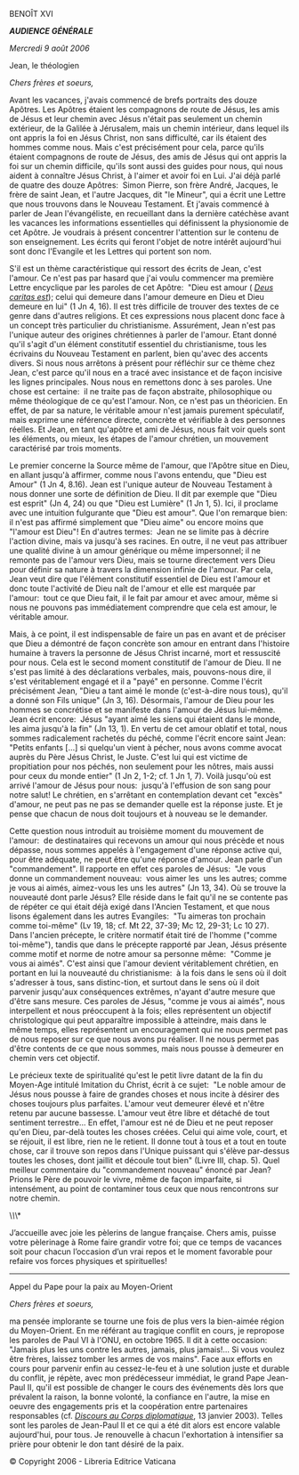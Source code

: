 BENOÎT XVI

***AUDIENCE GÉNÉRALE***

*Mercredi 9 août 2006*

Jean, le théologien

*Chers frères et soeurs,*

Avant les vacances, j'avais commencé de brefs portraits des douze Apôtres. Les Apôtres étaient les compagnons de route de Jésus, les amis de Jésus et leur chemin avec Jésus n'était pas seulement un chemin extérieur, de la Galilée à Jérusalem, mais un chemin intérieur, dans lequel ils ont appris la foi en Jésus Christ, non sans difficulté, car ils étaient des hommes comme nous. Mais c'est précisément pour cela, parce qu'ils étaient compagnons de route de Jésus, des amis de Jésus qui ont appris la foi sur un chemin difficile, qu'ils sont aussi des guides pour nous, qui nous aident à connaître Jésus Christ, à l'aimer et avoir foi en Lui. J'ai déjà parlé de quatre des douze Apôtres:  Simon Pierre, son frère André, Jacques, le frère de saint Jean, et l'autre Jacques, dit "le Mineur", qui a écrit une Lettre que nous trouvons dans le Nouveau Testament. Et j'avais commencé à parler de Jean l'évangéliste, en recueillant dans la dernière catéchèse avant les vacances les informations essentielles qui définissent la physionomie de cet Apôtre. Je voudrais à présent concentrer l'attention sur le contenu de son enseignement. Les écrits qui feront l'objet de notre intérêt aujourd'hui sont donc l'Evangile et les Lettres qui portent son nom.

S'il est un thème caractéristique qui ressort des écrits de Jean, c'est l'amour. Ce n'est pas par hasard que j'ai voulu commencer ma première Lettre encyclique par les paroles de cet Apôtre:  "Dieu est amour ( *[Deus caritas est](/content/benedict-xvi/fr/encyclicals/documents/hf_ben-xvi_enc_20051225_deus-caritas-est.html)*); celui qui demeure dans l'amour demeure en Dieu et Dieu demeure en lui" (1 Jn 4, 16). Il est très difficile de trouver des textes de ce genre dans d'autres religions. Et ces expressions nous placent donc face à un concept très particulier du christianisme. Assurément, Jean n'est pas l'unique auteur des origines chrétiennes à parler de l'amour. Etant donné qu'il s'agit d'un élément constitutif essentiel du christianisme, tous les écrivains du Nouveau Testament en parlent, bien qu'avec des accents divers. Si nous nous arrêtons à présent pour réfléchir sur ce thème chez Jean, c'est parce qu'il nous en a tracé avec insistance et de façon incisive les lignes principales. Nous nous en remettons donc à ses paroles. Une chose est certaine:  il ne traite pas de façon abstraite, philosophique ou même théologique de ce qu'est l'amour. Non, ce n'est pas un théoricien. En effet, de par sa nature, le véritable amour n'est jamais purement spéculatif, mais exprime une référence directe, concrète et vérifiable à des personnes réelles. Et Jean, en tant qu'apôtre et ami de Jésus, nous fait voir quels sont les éléments, ou mieux, les étapes de l'amour chrétien, un mouvement caractérisé par trois moments.

Le premier concerne la Source même de l'amour, que l'Apôtre situe en Dieu, en allant jusqu'à affirmer, comme nous l'avons entendu, que "Dieu est Amour" (1 Jn 4, 8.16). Jean est l'unique auteur de Nouveau Testament à nous donner une sorte de définition de Dieu. Il dit par exemple que "Dieu est esprit" (Jn 4, 24) ou que "Dieu est Lumière" (1 Jn 1, 5). Ici, il proclame avec une intuition fulgurante que "Dieu est amour". Que l'on remarque bien:  il n'est pas affirmé simplement que "Dieu aime" ou encore moins que "l'amour est Dieu"! En d'autres termes:  Jean ne se limite pas à décrire l'action divine, mais va jusqu'à ses racines. En outre, il ne veut pas attribuer une qualité divine à un amour générique ou même impersonnel; il ne remonte pas de l'amour vers Dieu, mais se tourne directement vers Dieu pour définir sa nature à travers la dimension infinie de l'amour. Par cela, Jean veut dire que l'élément constitutif essentiel de Dieu est l'amour et donc toute l'activité de Dieu naît de l'amour et elle est marquée par l'amour:  tout ce que Dieu fait, il le fait par amour et avec amour, même si nous ne pouvons pas immédiatement comprendre que cela est amour, le véritable amour.

Mais, à ce point, il est indispensable de faire un pas en avant et de préciser que Dieu a démontré de façon concrète son amour en entrant dans l'histoire humaine à travers la personne de Jésus Christ incarné, mort et ressuscité pour nous. Cela est le second moment constitutif de l'amour de Dieu. Il ne s'est pas limité à des déclarations verbales, mais, pouvons-nous dire, il s'est véritablement engagé et il a "payé" en personne. Comme l'écrit précisément Jean, "Dieu a tant aimé le monde (c'est-à-dire nous tous), qu'il a donné son Fils unique" (Jn 3, 16). Désormais, l'amour de Dieu pour les hommes se concrétise et se manifeste dans l'amour de Jésus lui-même. Jean écrit encore:  Jésus "ayant aimé les siens qui étaient dans le monde, les aima jusqu'à la fin" (Jn 13, 1). En vertu de cet amour oblatif et total, nous sommes radicalement rachetés du péché, comme l'écrit encore saint Jean:  "Petits enfants \[...\] si quelqu'un vient à pécher, nous avons comme avocat auprès du Père Jésus Christ, le Juste. C'est lui qui est victime de propitiation pour nos péchés, non seulement pour les nôtres, mais aussi pour ceux du monde entier" (1 Jn 2, 1-2; cf. 1 Jn 1, 7). Voilà jusqu'où est arrivé l'amour de Jésus pour nous:  jusqu'à l'effusion de son sang pour notre salut! Le chrétien, en s'arrêtant en contemplation devant cet "excès" d'amour, ne peut pas ne pas se demander quelle est la réponse juste. Et je pense que chacun de nous doit toujours et à nouveau se le demander.

Cette question nous introduit au troisième moment du mouvement de l'amour:  de destinataires qui recevons un amour qui nous précède et nous dépasse, nous sommes appelés à l'engagement d'une réponse active qui, pour être adéquate, ne peut être qu'une réponse d'amour. Jean parle d'un "commandement". Il rapporte en effet ces paroles de Jésus:  "Je vous donne un commandement nouveau:  vous aimer les  uns les autres; comme je vous ai aimés, aimez-vous les uns les autres" (Jn 13, 34). Où se trouve la nouveauté dont parle Jésus? Elle réside dans le fait qu'il ne se contente pas de répéter ce qui était déjà exigé dans l'Ancien Testament, et que nous lisons également dans les autres Evangiles:  "Tu aimeras ton prochain comme toi-même" (Lv 19, 18; cf. Mt 22, 37-39; Mc 12, 29-31; Lc 10 27). Dans l'ancien précepte, le critère normatif était tiré de l'homme ("comme toi-même"), tandis que dans le précepte rapporté par Jean, Jésus présente comme motif et norme de notre amour sa personne même:  "Comme je vous ai aimés". C'est ainsi que l'amour devient véritablement chrétien, en portant en lui la nouveauté du christianisme:  à la fois dans le sens où il doit s'adresser à tous, sans distinc-tion, et surtout dans le sens où il doit parvenir jusqu'aux conséquences extrêmes, n'ayant d'autre mesure que d'être sans mesure. Ces paroles de Jésus, "comme je vous ai aimés", nous interpellent et nous préoccupent à la fois; elles représentent un objectif christologique qui peut apparaître impossible à atteindre, mais dans le même temps, elles représentent un encouragement qui ne nous permet pas de nous reposer sur ce que nous avons pu réaliser. Il ne nous permet pas d'être contents de ce que nous sommes, mais nous pousse à demeurer en chemin vers cet objectif.

Le précieux texte de spiritualité qu'est le petit livre datant de la fin du Moyen-Age intitulé Imitation du Christ, écrit à ce sujet:  "Le noble amour de Jésus nous pousse à faire de grandes choses et nous incite à désirer des choses toujours plus parfaites. L'amour veut demeurer élevé et n'être retenu par aucune bassesse. L'amour veut être libre et détaché de tout sentiment terrestre... En effet, l'amour est né de Dieu et ne peut reposer qu'en Dieu, par-delà toutes les choses créées. Celui qui aime vole, court, et se réjouit, il est libre, rien ne le retient. Il donne tout à tous et a tout en toute chose, car il trouve son repos dans l'Unique puissant qui s'élève par-dessus toutes les choses, dont jaillit et découle tout bien" (Livre III, chap. 5). Quel meilleur commentaire du "commandement nouveau" énoncé par Jean? Prions le Père de pouvoir le vivre, même de façon imparfaite, si intensément, au point de contaminer tous ceux que nous rencontrons sur notre chemin.

\\*\\*\\*

J’accueille avec joie les pèlerins de langue française. Chers amis, puisse votre pèlerinage à Rome faire grandir votre foi; que ce temps de vacances soit pour chacun l’occasion d’un vrai repos et le moment favorable pour refaire vos forces physiques et spirituelles!

* * *

Appel du Pape pour la paix au Moyen-Orient

*Chers frères et soeurs,*

ma pensée implorante se tourne une fois de plus vers la bien-aimée région du Moyen-Orient. En me référant au tragique conflit en cours, je repropose les paroles de Paul VI à l'ONU, en octobre 1965. Il dit à cette occasion:  "Jamais plus les uns contre les autres, jamais, plus jamais!... Si vous voulez être frères, laissez tomber les armes de vos mains". Face aux efforts en cours pour parvenir enfin au cessez-le-feu et à une solution juste et durable du conflit, je répète, avec mon prédécesseur immédiat, le grand Pape Jean-Paul II, qu'il est possible de changer le cours des événements dès lors que prévalent la raison, la bonne volonté, la confiance en l'autre, la mise en oeuvre des engagements pris et la coopération entre partenaires responsables (cf. *[Discours au Corps diplomatique](/content/john-paul-ii/fr/speeches/2003/january/documents/hf_jp-ii_spe_20030113_diplomatic-corps.html)*, 13 janvier 2003). Telles sont les paroles de Jean-Paul II et ce qui a été dit alors est encore valable aujourd'hui, pour tous. Je renouvelle à chacun l'exhortation à intensifier sa prière pour obtenir le don tant désiré de la paix.

© Copyright 2006 - Libreria Editrice Vaticana